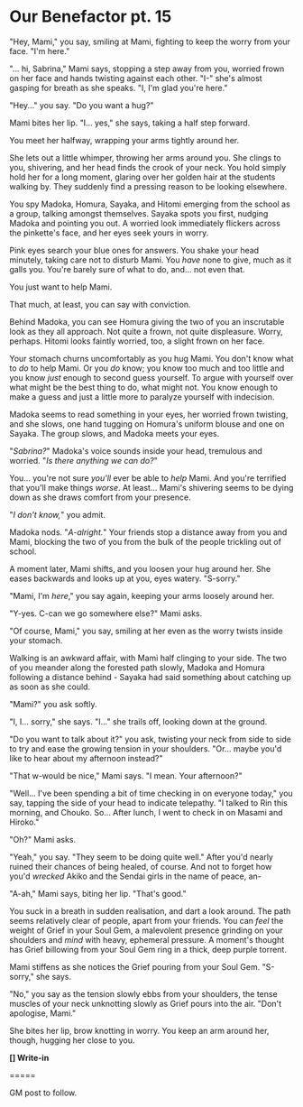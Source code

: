 # Our Benefactor pt. 15

"Hey, Mami," you say, smiling at Mami, fighting to keep the worry from your face. "I'm here."

"... hi, Sabrina," Mami says, stopping a step away from you, worried frown on her face and hands twisting against each other. "I-" she's almost gasping for breath as she speaks. "I, I'm glad you're here."

"Hey..." you say. "Do you want a hug?"

Mami bites her lip. "I... yes," she says, taking a half step forward.

You meet her halfway, wrapping your arms tightly around her.

She lets out a little whimper, throwing her arms around you. She clings to you, shivering, and her head finds the crook of your neck. You hold simply hold her for a long moment, glaring over her golden hair at the students walking by. They suddenly find a pressing reason to be looking elsewhere.

You spy Madoka, Homura, Sayaka, and Hitomi emerging from the school as a group, talking amongst themselves. Sayaka spots you first, nudging Madoka and pointing you out. A worried look immediately flickers across the pinkette's face, and her eyes seek yours in worry.

Pink eyes search your blue ones for answers. You shake your head minutely, taking care not to disturb Mami. You *have* none to give, much as it galls you. You're barely sure of what to do, and... not even that.

You just want to help Mami.

That much, at least, you can say with conviction.

Behind Madoka, you can see Homura giving the two of you an inscrutable look as they all approach. Not quite a frown, not quite displeasure. Worry, perhaps. Hitomi looks faintly worried, too, a slight frown on her face.

Your stomach churns uncomfortably as you hug Mami. You don't know what to *do* to help Mami. Or you *do* know; you know too much and too little and you know *just* enough to second guess yourself. To argue with yourself over what might be the best thing to do, what might not. You know enough to make a guess and just a little more to paralyze yourself with indecision.

Madoka seems to read something in your eyes, her worried frown twisting, and she slows, one hand tugging on Homura's uniform blouse and one on Sayaka. The group slows, and Madoka meets your eyes.

"*Sabrina?*" Madoka's voice sounds inside your head, tremulous and worried. "*Is there anything we can do?*"

You... you're not sure *you'll* ever be able to *help* Mami. And you're terrified that you'll make things *worse*. At least... Mami's shivering seems to be dying down as she draws comfort from your presence.

"*I don't know,*" you admit.

Madoka nods. "*A-alright.*" Your friends stop a distance away from you and Mami, blocking the two of you from the bulk of the people trickling out of school.

A moment later, Mami shifts, and you loosen your hug around her. She eases backwards and looks up at you, eyes watery. "S-sorry."

"Mami, I'm *here*," you say again, keeping your arms loosely around her.

"Y-yes. C-can we go somewhere else?" Mami asks.

"Of course, Mami," you say, smiling at her even as the worry twists inside your stomach.

Walking is an awkward affair, with Mami half clinging to your side. The two of you meander along the forested path slowly, Madoka and Homura following a distance behind - Sayaka had said something about catching up as soon as she could.

"Mami?" you ask softly.

"I, I... sorry," she says. "I..." she trails off, looking down at the ground.

"Do you want to talk about it?" you ask, twisting your neck from side to side to try and ease the growing tension in your shoulders. "Or... maybe you'd like to hear about my afternoon instead?"

"That w-would be nice," Mami says. "I mean. Your afternoon?"

"Well... I've been spending a bit of time checking in on everyone today," you say, tapping the side of your head to indicate telepathy. "I talked to Rin this morning, and Chouko. So... After lunch, I went to check in on Masami and Hiroko."

"Oh?" Mami asks.

"Yeah," you say. "They seem to be doing quite well." After you'd nearly ruined their chances of being healed, of course. And not to forget how you'd *wrecked* Akiko and the Sendai girls in the name of peace, an-

"A-ah," Mami says, biting her lip. "That's good."

You suck in a breath in sudden realisation, and dart a look around. The path seems relatively clear of people, apart from your friends. You can *feel* the weight of Grief in your Soul Gem, a malevolent presence grinding on your shoulders and *mind* with heavy, ephemeral pressure. A moment's thought has Grief billowing from your Soul Gem ring in a thick, deep purple torrent.

Mami stiffens as she notices the Grief pouring from your Soul Gem. "S-sorry," she says.

"No," you say as the tension slowly ebbs from your shoulders, the tense muscles of your neck unknotting slowly as Grief pours into the air. "Don't apologise, Mami."

She bites her lip, brow knotting in worry. You keep an arm around her, though, hugging her close to you.

**\[] Write-in**

\=====​

GM post to follow.
